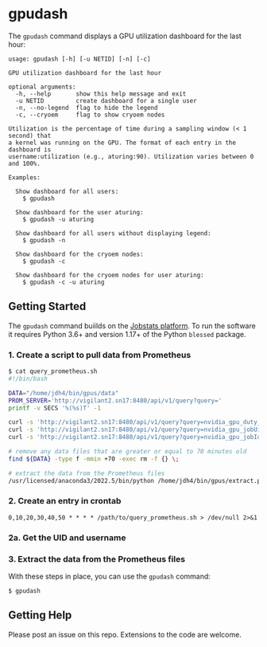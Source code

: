 # gpudash

The `gpudash` command displays a GPU utilization dashboard for the last hour:

```
usage: gpudash [-h] [-u NETID] [-n] [-c]

GPU utilization dashboard for the last hour

optional arguments:
  -h, --help       show this help message and exit
  -u NETID         create dashboard for a single user
  -n, --no-legend  flag to hide the legend
  -c, --cryoem     flag to show cryoem nodes

Utilization is the percentage of time during a sampling window (< 1 second) that
a kernel was running on the GPU. The format of each entry in the dashboard is
username:utilization (e.g., aturing:90). Utilization varies between 0 and 100%.

Examples:

  Show dashboard for all users:
    $ gpudash

  Show dashboard for the user aturing:
    $ gpudash -u aturing

  Show dashboard for all users without displaying legend:
    $ gpudash -n

  Show dashboard for the cryoem nodes:
    $ gpudash -c

  Show dashboard for the cryoem nodes for user aturing:
    $ gpudash -c -u aturing
```

## Getting Started

The `gpudash` command buiilds on the [Jobstats platform](https://github.com/PrincetonUniversity/jobstats). To run the software it requires Python 3.6+ and version 1.17+ of the Python `blessed` package.

### 1. Create a script to pull data from Prometheus

```bash
$ cat query_prometheus.sh
#!/bin/bash

DATA="/home/jdh4/bin/gpus/data"
PROM_SERVER='http://vigilant2.sn17:8480/api/v1/query?query='
printf -v SECS '%(%s)T' -1

curl -s 'http://vigilant2.sn17:8480/api/v1/query?query=nvidia_gpu_duty_cycle' > ${DATA}/util.${SECS}
curl -s 'http://vigilant2.sn17:8480/api/v1/query?query=nvidia_gpu_jobUid'     > ${DATA}/uid.${SECS}
curl -s 'http://vigilant2.sn17:8480/api/v1/query?query=nvidia_gpu_jobId'      > ${DATA}/jobid.${SECS}

# remove any data files that are greater or equal to 70 minutes old
find ${DATA} -type f -mmin +70 -exec rm -f {} \;

# extract the data from the Prometheus files
/usr/licensed/anaconda3/2022.5/bin/python /home/jdh4/bin/gpus/extract.py
```

### 2. Create an entry in crontab

```
0,10,20,30,40,50 * * * * /path/to/query_prometheus.sh > /dev/null 2>&1
```

### 2a. Get the UID and username

### 3. Extract the data from the Prometheus files

With these steps in place, you can use the `gpudash` command:

```
$ gpudash
```

## Getting Help

Please post an issue on this repo. Extensions to the code are welcome.
